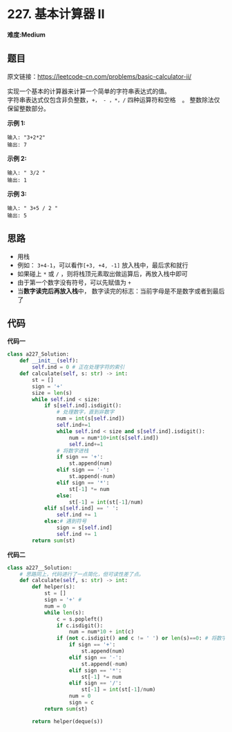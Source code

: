# 227. 基本计算器 II
**难度:Medium**
## 题目
原文链接：https://leetcode-cn.com/problems/basic-calculator-ii/

实现一个基本的计算器来计算一个简单的字符串表达式的值。  
字符串表达式仅包含非负整数，`+， - ，*，/` 四种运算符和空格`  `。 整数除法仅保留整数部分。

**示例 1:**
```
输入: "3+2*2"
输出: 7
```
**示例 2:**
```
输入: " 3/2 "
输出: 1
```
**示例 3:**
```
输入: " 3+5 / 2 "
输出: 5
```

## 思路
* 用栈
* 例如： `3+4-1`，可以看作`[+3, +4, -1]` 放入栈中，最后求和就行
* 如果碰上 `*` 或 `/` ，则将栈顶元素取出做运算后，再放入栈中即可
* 由于第一个数字没有符号，可以先赋值为 `+`
* 当**数字读完后再放入栈**中， 数字读完的标志：当前字母是不是数字或者到最后了

## 代码
**代码一**
```python
class a227_Solution:
    def __init__(self):
        self.ind = 0 # 正在处理字符的索引
    def calculate(self, s: str) -> int:
        st = []
        sign = '+'
        size = len(s)
        while self.ind < size:
            if s[self.ind].isdigit():
                # 处理数字，直到非数字
                num = int(s[self.ind])
                self.ind+=1
                while self.ind < size and s[self.ind].isdigit():
                    num = num*10+int(s[self.ind])
                    self.ind+=1
                # 将数字进栈
                if sign == '+':
                    st.append(num)
                elif sign == '-':
                    st.append(-num)
                elif sign == '*':
                    st[-1] *= num
                else:
                    st[-1] = int(st[-1]/num)
            elif s[self.ind] == ' ':
                self.ind += 1
            else:# 遇到符号
                sign = s[self.ind]
                self.ind += 1
        return sum(st)
```
**代码二**
```python
class a227__Solution:
    # 思路同上，代码进行了一点简化，但可读性差了点。
    def calculate(self, s: str) -> int:
        def helper(s):
            st = []
            sign = '+' #
            num = 0
            while len(s):
                c = s.popleft()
                if c.isdigit():
                    num = num*10 + int(c)
                if (not c.isdigit() and c != ' ') or len(s)==0: # 将数字放入栈中
                    if sign == '+':
                        st.append(num)
                    elif sign == '-':
                        st.append(-num)
                    elif sign == '*':
                        st[-1] *= num
                    elif sign == '/':
                        st[-1] = int(st[-1]/num)
                    num = 0
                    sign = c
            return sum(st)

        return helper(deque(s))
```
